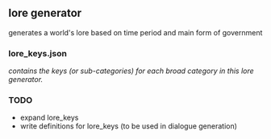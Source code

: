 ## lore generator 
generates a world's lore based on time period and main form of government

### lore_keys.json
*contains the keys (or sub-categories) for each broad category in this lore generator.*

### TODO
- expand lore_keys
- write definitions for lore_keys (to be used in dialogue generation)

